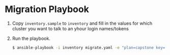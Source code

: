 # Migration Playbook

1. Copy `inventory.sample` to `inventory` and fill in the values for which cluster you want to talk to an yhour login names/tokens

2. Run the playbook.

   ```bash
   $ ansible-playbook -i inventory migrate.yaml -e "plan=capstone key=xordpe"
   ```
